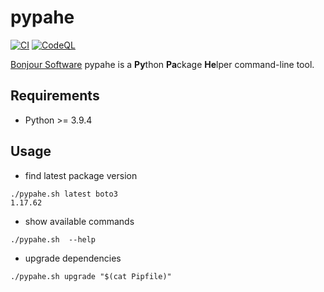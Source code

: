 # pypahe

[![CI](https://github.com/bonjoursoftware/pypahe/actions/workflows/main.yml/badge.svg)](https://github.com/bonjoursoftware/pypahe/actions/workflows/main.yml)
[![CodeQL](https://github.com/bonjoursoftware/pypahe/actions/workflows/codeql-analysis.yml/badge.svg)](https://github.com/bonjoursoftware/pypahe/actions/workflows/codeql-analysis.yml)

[Bonjour Software](https://bonjour.software) pypahe is a **Py**thon **Pa**ckage **He**lper command-line tool.

## Requirements

- Python >= 3.9.4

## Usage

- find latest package version

```shell
./pypahe.sh latest boto3
1.17.62
```

- show available commands

```shell
./pypahe.sh  --help
```

- upgrade dependencies

```shell
./pypahe.sh upgrade "$(cat Pipfile)"
```
